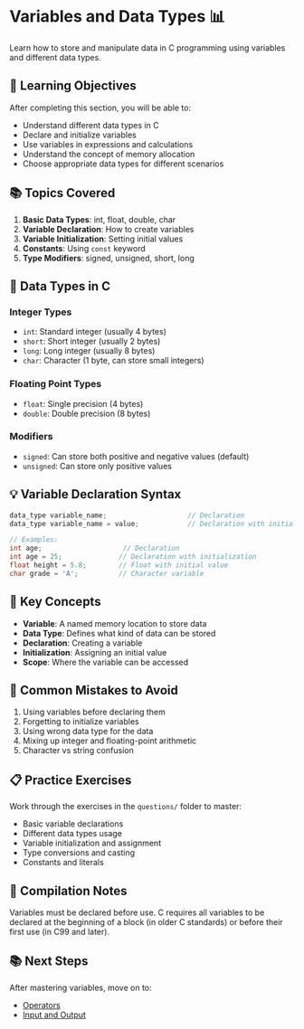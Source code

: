 # Variables and Data Types 📊

Learn how to store and manipulate data in C programming using variables and different data types.

## 🎯 Learning Objectives

After completing this section, you will be able to:
- Understand different data types in C
- Declare and initialize variables
- Use variables in expressions and calculations
- Understand the concept of memory allocation
- Choose appropriate data types for different scenarios

## 📚 Topics Covered

1. **Basic Data Types**: int, float, double, char
2. **Variable Declaration**: How to create variables
3. **Variable Initialization**: Setting initial values
4. **Constants**: Using `const` keyword
5. **Type Modifiers**: signed, unsigned, short, long

## 🔢 Data Types in C

### Integer Types
- `int`: Standard integer (usually 4 bytes)
- `short`: Short integer (usually 2 bytes)
- `long`: Long integer (usually 8 bytes)
- `char`: Character (1 byte, can store small integers)

### Floating Point Types
- `float`: Single precision (4 bytes)
- `double`: Double precision (8 bytes)

### Modifiers
- `signed`: Can store both positive and negative values (default)
- `unsigned`: Can store only positive values

## 💡 Variable Declaration Syntax

```c
data_type variable_name;                    // Declaration
data_type variable_name = value;            // Declaration with initialization

// Examples:
int age;                    // Declaration
int age = 25;              // Declaration with initialization
float height = 5.8;        // Float with initial value
char grade = 'A';          // Character variable
```

## 📝 Key Concepts

- **Variable**: A named memory location to store data
- **Data Type**: Defines what kind of data can be stored
- **Declaration**: Creating a variable
- **Initialization**: Assigning an initial value
- **Scope**: Where the variable can be accessed

## 🚨 Common Mistakes to Avoid

1. Using variables before declaring them
2. Forgetting to initialize variables
3. Using wrong data type for the data
4. Mixing up integer and floating-point arithmetic
5. Character vs string confusion

## 📋 Practice Exercises

Work through the exercises in the `questions/` folder to master:
- Basic variable declarations
- Different data types usage
- Variable initialization and assignment
- Type conversions and casting
- Constants and literals

## 🔧 Compilation Notes

Variables must be declared before use. C requires all variables to be declared at the beginning of a block (in older C standards) or before their first use (in C99 and later).

## 📚 Next Steps

After mastering variables, move on to:
- [Operators](../operators/)
- [Input and Output](../input-output/)